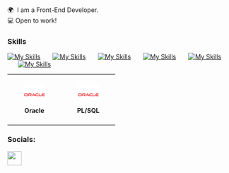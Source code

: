 🌍  I am a Front-End Developer.
<br/>
💻  Open to work!
<br/>

### Skills

[![My Skills](https://skillicons.dev/icons?i=react)](https://skillicons.dev) &nbsp;&nbsp;&nbsp;&nbsp;&nbsp; 
[![My Skills](https://skillicons.dev/icons?i=html,css)](https://skillicons.dev) &nbsp;&nbsp;&nbsp;&nbsp;&nbsp; 
[![My Skills](https://skillicons.dev/icons?i=js,ts)](https://skillicons.dev) &nbsp;&nbsp;&nbsp;&nbsp;&nbsp; 
[![My Skills](https://skillicons.dev/icons?i=scss,jest)](https://skillicons.dev) &nbsp;&nbsp;&nbsp;&nbsp;&nbsp; 
[![My Skills](https://skillicons.dev/icons?i=git,npm)](https://skillicons.dev) &nbsp;&nbsp;&nbsp;&nbsp;&nbsp; 
[![My Skills](https://skillicons.dev/icons?i=oracle)](https://skillicons.dev) &nbsp;&nbsp;&nbsp;&nbsp;&nbsp;
<br/>
 <table>
  <tr>
     <td align="center" height="108" width="108">
    <img
        src="https://github.com/devicons/devicon/blob/v2.15.1/icons/oracle/oracle-original.svg"
        width="48"
        height="48"
        alt="React"
      />
      <br /><strong>Oracle</strong>
      </td>
      <td align="center" height="108" width="108">
   <img
        src="https://github.com/devicons/devicon/blob/v2.15.1/icons/oracle/oracle-original.svg"
        width="48"
        height="48"
        alt="React"
      />
      <br /><strong>PL/SQL</strong>
      </td>
      </tr>
</table>

### Socials:
<p align="left">
  
<a href="https://www.twitter.com/NaLeilan" target="_blank" rel="noreferrer"><img src="https://raw.githubusercontent.com/danielcranney/readme-generator/main/public/icons/socials/twitter.svg" width="32" height="32" /></a>   
     
 
  


 

